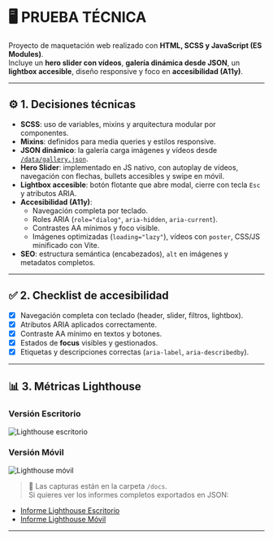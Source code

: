 # 🖥️ PRUEBA TÉCNICA  

Proyecto de maquetación web realizado con **HTML, SCSS y JavaScript (ES Modules)**.  
Incluye un **hero slider con vídeos**, **galería dinámica desde JSON**, un **lightbox accesible**, diseño responsive y foco en **accesibilidad (A11y)**.

---

## ⚙️ 1. Decisiones técnicas

- **SCSS**: uso de variables, mixins y arquitectura modular por componentes.  
- **Mixins**: definidos para media queries y estilos responsive.  
- **JSON dinámico**: la galería carga imágenes y vídeos desde [`/data/gallery.json`](./public/data/gallery.json).  
- **Hero Slider**: implementado en JS nativo, con autoplay de vídeos, navegación con flechas, bullets accesibles y swipe en móvil.  
- **Lightbox accesible**: botón flotante que abre modal, cierre con tecla `Esc` y atributos ARIA.  
- **Accesibilidad (A11y)**:
  - Navegación completa por teclado.  
  - Roles ARIA (`role="dialog"`, `aria-hidden`, `aria-current`).  
  - Contrastes AA mínimos y foco visible.  
  - Imágenes optimizadas (`loading="lazy"`), vídeos con `poster`, CSS/JS minificado con Vite.  
- **SEO**: estructura semántica (encabezados), `alt` en imágenes y metadatos completos.  

---

## ✅ 2. Checklist de accesibilidad

- [x] Navegación completa con teclado (header, slider, filtros, lightbox).  
- [x] Atributos ARIA aplicados correctamente.  
- [x] Contraste AA mínimo en textos y botones.  
- [x] Estados de **focus** visibles y gestionados.  
- [x] Etiquetas y descripciones correctas (`aria-label`, `aria-describedby`).  

---

## 📊 3. Métricas Lighthouse

### Versión **Escritorio**
![Lighthouse escritorio](./docs/lighthouse-desktop.png)

### Versión **Móvil**
![Lighthouse móvil](./docs/lighthouse-mobile.jpeg)

> 📌 Las capturas están en la carpeta `/docs`.  
Si quieres ver los informes completos exportados en JSON:  
- [Informe Lighthouse Escritorio](./docs/silviatovardev.github.io-20250831T175249-desktop)  
- [Informe Lighthouse Móvil](./docs/silviatovardev.github.io-20250831T174950-mobile)  

---


